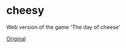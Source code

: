 # cheesy

Web version of the game 'The day of cheese'

[Original](https://boardgamegeek.com/boardgame/136415/alles-kase)
